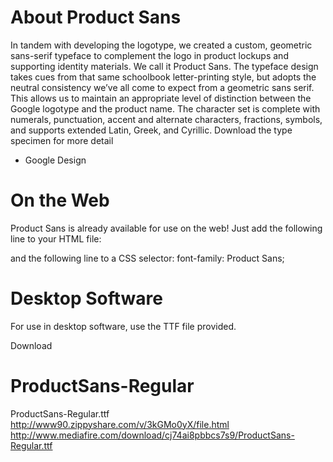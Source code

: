 # About Product Sans
In tandem with developing the logotype, we created a custom, geometric sans-serif typeface to complement the logo in product lockups and supporting identity materials. We call it Product Sans. The typeface design takes cues from that same schoolbook letter-printing style, but adopts the neutral consistency we’ve all come to expect from a geometric sans serif. This allows us to maintain an appropriate level of distinction between the Google logotype and the product name. The character set is complete with numerals, punctuation, accent and alternate characters, fractions, symbols, and supports extended Latin, Greek, and Cyrillic. Download the type specimen for more detail
- Google Design

# On the Web
Product Sans is already available for use on the web!
Just add the following line to your HTML file:
<link href='https://fonts.googleapis.com/css?family=Product+Sans' rel='stylesheet' type='text/css'>
and the following line to a CSS selector:
font-family: Product Sans;

# Desktop Software
For use in desktop software, use the TTF file provided.

Download
# ProductSans-Regular
ProductSans-Regular.ttf
http://www90.zippyshare.com/v/3kGMo0yX/file.html
http://www.mediafire.com/download/cj74ai8pbbcs7s9/ProductSans-Regular.ttf
